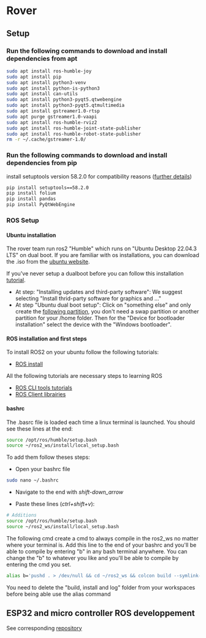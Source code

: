 # Rover

## Setup

### Run the following commands to download and install dependencies from apt

```bash
sudo apt install ros-humble-joy
sudo apt install pip
sudo apt install python3-venv
sudo apt install python-is-python3
sudo apt install can-utils
sudo apt install python3-pyqt5.qtwebengine
sudo apt install python3-pyqt5.qtmultimedia
sudo apt install gstreamer1.0-rtsp
sudo apt purge gstreamer1.0-vaapi 
sudo apt install ros-humble-rviz2
sudo apt install ros-humble-joint-state-publisher
sudo apt install ros-humble-robot-state-publisher
rm -r ~/.cache/gstreamer-1.0/
```

### Run the following commands to download and install dependencies from pip

install setuptools version 58.2.0 for compatibility reasons ([further details](https://answers.ros.org/question/396439/setuptoolsdeprecationwarning-setuppy-install-is-deprecated-use-build-and-pip-and-other-standards-based-tools/))

```bash
pip install setuptools==58.2.0
pip install folium
pip install pandas
pip install PyQtWebEngine
```

### ROS Setup

#### Ubuntu installation

The rover team run ros2 "Humble" which runs on "Ubuntu Desktop 22.04.3 LTS" on dual boot. If you are familiar with os installations, you can download the .iso from the [ubuntu website](https://ubuntu.com/download/desktop).

If you've never setup a dualboot before you can follow this installation [tutorial](https://medium.com/linuxforeveryone/how-to-install-ubuntu-20-04-and-dual-boot-alongside-windows-10-323a85271a73).

- At step: "Installing updates and third-party software":
We suggest selecting "Install thrid-party software for graphics and ..."
- At step "Ubuntu dual boot setup": Click on "something else" and only create the [following partition](https://miro.medium.com/v2/resize:fit:720/format:webp/1*NHz494_x-btfTl4tnm0Muw.png), you don't need a swap partition or another partition for your /home folder. Then for the "Device for bootloader installation" select the device with the "Windows bootloader".

#### ROS installation and first steps

To install ROS2 on your ubuntu follow the following tutorials:

- [ROS install](https://docs.ros.org/en/humble/Installation/Ubuntu-Install-Debians.html)

All the following tutorials are necessary steps to learning ROS

- [ROS CLI tools tutorials](https://docs.ros.org/en/humble/Tutorials/Beginner-CLI-Tools.html)
- [ROS Client librairies](https://docs.ros.org/en/humble/Tutorials/Beginner-Client-Libraries.html)

#### bashrc

The .basrc file is loaded each time a linux terminal is launched. You should see these lines at the end:

```bash
source /opt/ros/humble/setup.bash
source ~/ros2_ws/install/local_setup.bash
```

To add them follow theses steps:

- Open your bashrc file

```bash
sudo nano ~/.bashrc
```

- Navigate to the end with *shift-down_arrow*

- Paste these lines (*ctrl+shift+v*):

```bash
# Additions
source /opt/ros/humble/setup.bash
source ~/ros2_ws/install/local_setup.bash
```

The following cmd create a cmd to always compile in the ros2_ws no matter where your terminal is. Add this line to the end of your bashrc and you'll be able to compile by entering "b" in any bash terminal anywhere.
You can change the "b" to whatever you like and you'll be able to compile by entering the cmd you set.

```bash
alias b='pushd . > /dev/null && cd ~/ros2_ws && colcon build --symlink-install && popd > /dev/null'
```

You need to delete the "build, install and log" folder from your workspaces before being able use the alias command

## ESP32 and micro controller ROS developpement

See corresponding [repository](https://github.com/robotique-udes/rover_micro)
